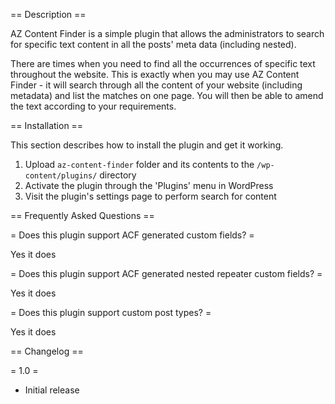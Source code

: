 == Description ==

AZ Content Finder is a simple plugin that allows the administrators to search for specific text content in all the
posts' meta data (including nested).

There are times when you need to find all the occurrences of specific text throughout the website. This is exactly when
you may use AZ Content Finder - it will search through all the content of your website (including metadata) and list
the matches on one page. You will then be able to amend the text according to your requirements.

== Installation ==

This section describes how to install the plugin and get it working.

1. Upload `az-content-finder` folder and its contents to the `/wp-content/plugins/` directory
1. Activate the plugin through the 'Plugins' menu in WordPress
1. Visit the plugin's settings page to perform search for content

== Frequently Asked Questions ==

= Does this plugin support ACF generated custom fields? =

Yes it does

= Does this plugin support ACF generated nested repeater custom fields? =

Yes it does

= Does this plugin support custom post types? =

Yes it does

== Changelog ==

= 1.0 =

* Initial release
